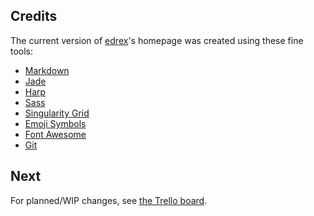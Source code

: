 ## Credits

The current version of [edrex](/bio)'s homepage was created using these fine tools:

  * [Markdown](http://daringfireball.net/projects/markdown/)
  * [Jade](http://jade-lang.com/)
  * [Harp](http://harpjs.com/community)
  * [Sass](http://sass-lang.com/guide)
  * [Singularity Grid](https://github.com/Team-Sass/Singularity/wiki)
  * [Emoji Symbols](http://emojisymbols.com/)
  * [Font Awesome](fontawesome.io)
  * [Git](http://git-scm.com/)

## Next

For planned/WIP changes, see [the Trello board](https://trello.com/b/Jkc4wyMZ/french-press).